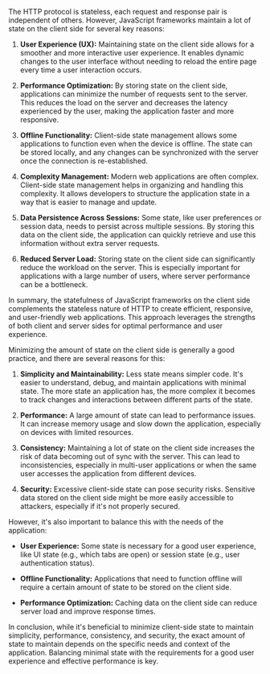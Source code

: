 The HTTP protocol is stateless, each request and response pair is independent of others. However, JavaScript frameworks maintain a lot of state on the client side for several key reasons:

1. **User Experience (UX):** Maintaining state on the client side allows for a smoother and more interactive user experience. It enables dynamic changes to the user interface without needing to reload the entire page every time a user interaction occurs.

2. **Performance Optimization:** By storing state on the client side, applications can minimize the number of requests sent to the server. This reduces the load on the server and decreases the latency experienced by the user, making the application faster and more responsive.

3. **Offline Functionality:** Client-side state management allows some applications to function even when the device is offline. The state can be stored locally, and any changes can be synchronized with the server once the connection is re-established.

4. **Complexity Management:** Modern web applications are often complex. Client-side state management helps in organizing and handling this complexity. It allows developers to structure the application state in a way that is easier to manage and update.

5. **Data Persistence Across Sessions:** Some state, like user preferences or session data, needs to persist across multiple sessions. By storing this data on the client side, the application can quickly retrieve and use this information without extra server requests.

6. **Reduced Server Load:** Storing state on the client side can significantly reduce the workload on the server. This is especially important for applications with a large number of users, where server performance can be a bottleneck.

In summary, the statefulness of JavaScript frameworks on the client side complements the stateless nature of HTTP to create efficient, responsive, and user-friendly web applications. This approach leverages the strengths of both client and server sides for optimal performance and user experience.

Minimizing the amount of state on the client side is generally a good practice, and there are several reasons for this:

1. **Simplicity and Maintainability:** Less state means simpler code. It's easier to understand, debug, and maintain applications with minimal state. The more state an application has, the more complex it becomes to track changes and interactions between different parts of the state.

2. **Performance:** A large amount of state can lead to performance issues. It can increase memory usage and slow down the application, especially on devices with limited resources.

3. **Consistency:** Maintaining a lot of state on the client side increases the risk of data becoming out of sync with the server. This can lead to inconsistencies, especially in multi-user applications or when the same user accesses the application from different devices.

4. **Security:** Excessive client-side state can pose security risks. Sensitive data stored on the client side might be more easily accessible to attackers, especially if it's not properly secured.

However, it's also important to balance this with the needs of the application:

- **User Experience:** Some state is necessary for a good user experience, like UI state (e.g., which tabs are open) or session state (e.g., user authentication status).

- **Offline Functionality:** Applications that need to function offline will require a certain amount of state to be stored on the client side.

- **Performance Optimization:** Caching data on the client side can reduce server load and improve response times.

In conclusion, while it's beneficial to minimize client-side state to maintain simplicity, performance, consistency, and security, the exact amount of state to maintain depends on the specific needs and context of the application. Balancing minimal state with the requirements for a good user experience and effective performance is key.